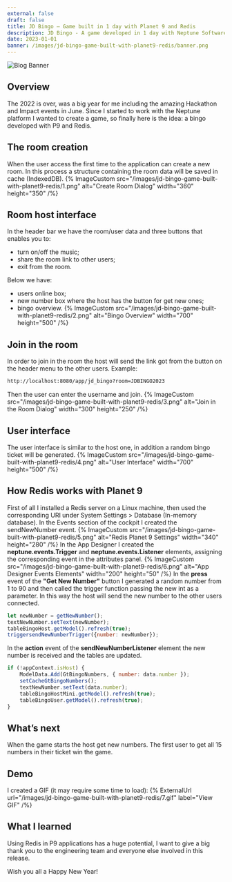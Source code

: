 ```yaml
---
external: false
draft: false
title: JD Bingo – Game built in 1 day with Planet 9 and Redis
description: JD Bingo - A game developed in 1 day with Neptune Software Open edition and Redis. 
date: 2023-01-01
banner: /images/jd-bingo-game-built-with-planet9-redis/banner.png
---
```

![Blog Banner](/images/jd-bingo-game-built-with-planet9-redis/banner.png)

## Overview
The 2022 is over, was a big year for me including the amazing Hackathon and Impact events in June. Since I started to work with the Neptune platform I wanted to create a game, so finally here is the idea: a bingo developed with P9 and Redis.

## The room creation
When the user access the first time to the application can create a new room. In this process a structure containing the room data will be saved in cache (IndexedDB).
{% ImageCustom src="/images/jd-bingo-game-built-with-planet9-redis/1.png" alt="Create Room Dialog" width="360" height="350" /%}

## Room host interface
In the header bar we have the room/user data and three buttons that enables you to: 
- turn on/off the music;
- share the room link to other users;
- exit from the room.

Below we have:
- users online box;
- new number box where the host has the button for get new ones;
- bingo overview. 
{% ImageCustom src="/images/jd-bingo-game-built-with-planet9-redis/2.png" alt="Bingo Overview" width="700" height="500" /%}

## Join in the room
In order to join in the room the host will send the link got from the button on the header menu to the other users. Example:
```html
http://localhost:8080/app/jd_bingo?room=JDBINGO2023
```
Then the user can enter the username and join.
{% ImageCustom src="/images/jd-bingo-game-built-with-planet9-redis/3.png" alt="Join in the Room Dialog" width="300" height="250" /%}

## User interface
The user interface is similar to the host one, in addition a random bingo ticket will be generated.
{% ImageCustom src="/images/jd-bingo-game-built-with-planet9-redis/4.png" alt="User Interface" width="700" height="500" /%}

## How Redis works with Planet 9
First of all I installed a Redis server on a Linux machine, then used the corresponding URI under System Settings > Database (In-memory database).
In the Events section of the cockpit I created the sendNewNumber event.
{% ImageCustom src="/images/jd-bingo-game-built-with-planet9-redis/5.png" alt="Redis Planet 9 Settings" width="340" height="280" /%}
In the App Designer I created the **neptune.events.Trigger** and **neptune.events.Listener** elements, assigning the corresponding event in the attributes panel.
{% ImageCustom src="/images/jd-bingo-game-built-with-planet9-redis/6.png" alt="App Designer Events Elements" width="200" height="50" /%}
In the **press** event of the **"Get New Number"** button I generated a random number from 1 to 90 and then called the trigger function passing the new int as a parameter. In this way the host will send the new number to the other users connected.
```javascript
let newNumber = getNewNumber();
textNewNumber.setText(newNumber);
tableBingoHost.getModel().refresh(true);
triggersendNewNumberTrigger({number: newNumber});
```
In the **action** event of the **sendNewNumberListener** element the new number is received and the tables are updated.
```javascript
if (!appContext.isHost) {    
    ModelData.Add(GtBingoNumbers, { number: data.number });    
    setCacheGtBingoNumbers();
    textNewNumber.setText(data.number);    
    tableBingoHostMini.getModel().refresh(true);    
    tableBingoUser.getModel().refresh(true);
}
```

## What’s next
When the game starts the host get new numbers. The first user to get all 15 numbers in their ticket win the game.

## Demo
I created a GIF (it may require some time to load):
{% ExternalUrl url="/images/jd-bingo-game-built-with-planet9-redis/7.gif" label="View GIF" /%}

## What I learned
Using Redis in P9 applications has a huge potential, I want to give a big thank you to the engineering team and everyone else involved in this release.


Wish you all a Happy New Year!